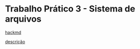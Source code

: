 # Trabalho Prático 3 - Sistema de arquivos

[hackmd](https://hackmd.io/@LtJ2bAmASVmgvkv-W6JUMQ/HkgysGWEt/edit)

[descrição](https://docs.google.com/document/d/1nt1wdwFmdG0QXStkyXuh5AWFJV7twP4i0XNQgBm5jzs/edit)